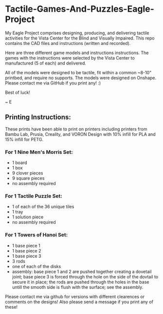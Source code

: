 # Tactile-Games-And-Puzzles-Eagle-Project
My Eagle Project comprises designing, producing, and delivering tactile activities for the Vista Center for the Blind and Visually Impaired. This repo contains the CAD files and instructions (written and recorded). 

Here are three different game models and instructions instructions. The games with the instructions were selected by the Vista Center to manufactured (5 of each) and delivered.

All of the models were designed to be tactile, fit within a common ~8-10" printbed, and require no supports. The models were designed on Onshape. Please contact me via GitHub if you print any! :)

Best of luck!

~ E



## Printing Instructions:
These prints have been able to print on printers including printers from Bambu Lab, Prusia, Creality, and VORON Design with 10% infill for PLA and 15% infill for PETG. 

### For 1 Nine Men's Morris Set: 
* 1 board
* 1 box
* 9 clover pieces
* 9 square pieces
* no assembly required

### For 1 Tactile Puzzle Set:
* 1 of each of the 36 unique tiles
* 1 tray
* 1 solution piece
* no assembly required

### For 1 Towers of Hanoi Set: 
* 1 base piece 1
* 1 base piece 2
* 1 base piece 3
* 3 rods
* one of each of the disks
* assembly: base piece 1 and 2 are pushed together creating a dovetail joint; base piece 3 is forced through the hole on the side of the dovtail to secure it in place; the rods are pushed through the holes in the base untill the smooth side is flush with the surface; see the assembly.

Please contact me via github for versions with different clearences or comments on the designs! Also please send a message if you print any of these!
